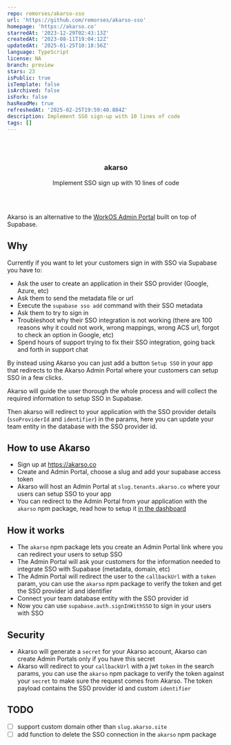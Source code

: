 ```yaml
---
repo: remorses/akarso-sso
url: 'https://github.com/remorses/akarso-sso'
homepage: 'https://akarso.co'
starredAt: '2023-12-29T02:43:13Z'
createdAt: '2023-08-11T19:04:12Z'
updatedAt: '2025-01-25T10:18:56Z'
language: TypeScript
license: NA
branch: preview
stars: 23
isPublic: true
isTemplate: false
isArchived: false
isFork: false
hasReadMe: true
refreshedAt: '2025-02-25T19:59:40.884Z'
description: Implement SSO sign-up with 10 lines of code
tags: []
---
```


<div align='center'>
    <br/>
    <br/>
    <h3>akarso</h3>
    <p>Implement SSO sign up with 10 lines of code</p>
    <br/>
    <br/>
</div>

Akarso is an alternative to the [WorkOS Admin Portal](https://workos.com/admin-portal) built on top of Supabase.

## Why

Currently if you want to let your customers sign in with SSO via Supabase you have to:

-   Ask the user to create an application in their SSO provider (Google, Azure, etc)
-   Ask them to send the metadata file or url
-   Execute the `supabase sso add` command with their SSO metadata
-   Ask them to try to sign in
-   Troubleshoot why their SSO integration is not working (there are 100 reasons why it could not work, wrong mappings, wrong ACS url, forgot to check an option in Google, etc)
-   Spend hours of support trying to fix their SSO integration, going back and forth in support chat

By instead using Akarso you can just add a button `Setup SSO` in your app that redirects to the Akarso Admin Portal where your customers can setup SSO in a few clicks.

Akarso will guide the user thorough the whole process and will collect the required information to setup SSO in Supabase.

Then akarso will redirect to your application with the SSO provider details (`ssoProviderId` and `identifier`) in the params, here you can update your team entity in the database with the SSO provider id.

## How to use Akarso

-   Sign up at https://akarso.co
-   Create and Admin Portal, choose a slug and add your supabase access token
-   Akarso will host an Admin Portal at `slug.tenants.akarso.co` where your users can setup SSO to your app
-   You can redirect to the Admin Portal from your application with the `akarso` npm package, read how to setup it [in the dashboard](https://akarso.co)

## How it works

-   The `akarso` npm package lets you create an Admin Portal link where you can redirect your users to setup SSO
-   The Admin Portal will ask your customers for the information needed to integrate SSO with Supabase (metadata, domain, etc)
-   The Admin Portal will redirect the user to the `callbackUrl` with a `token` param, you can use the `akarso` npm package to verify the token and get the SSO provider id and identifier
-   Connect your team database entity with the SSO provider id
-   Now you can use `supabase.auth.signInWithSSO` to sign in your users with SSO

## Security

-   Akarso will generate a `secret` for your Akarso account, Akarso can create Admin Portals only if you have this secret
-   Akarso will redirect to your `callbackUrl` with a jwt `token` in the search params, you can use the `akarso` npm package to verify the token against your `secret` to make sure the request comes from Akarso. The token payload contains the SSO provider id and custom `identifier`

## TODO

-   [ ] support custom domain other than `slug.akarso.site`
-   [ ] add function to delete the SSO connection in the `akarso` npm package

